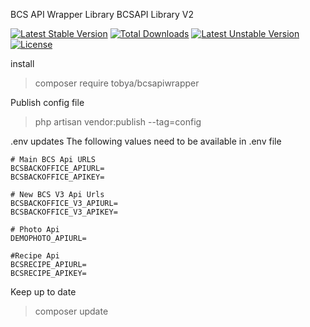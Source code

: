 BCS API Wrapper Library
BCSAPI Library V2

[![Latest Stable Version](https://poser.pugx.org/tobya/bcsapiwrapper/v)](//packagist.org/packages/tobya/bcsapiwrapper) [![Total Downloads](https://poser.pugx.org/tobya/bcsapiwrapper/downloads)](//packagist.org/packages/tobya/bcsapiwrapper) [![Latest Unstable Version](https://poser.pugx.org/tobya/bcsapiwrapper/v/unstable)](//packagist.org/packages/tobya/bcsapiwrapper) [![License](https://poser.pugx.org/tobya/bcsapiwrapper/license)](//packagist.org/packages/tobya/bcsapiwrapper)

install

> composer require tobya/bcsapiwrapper
> 

Publish config file

> php artisan vendor:publish --tag=config
> 
>

.env updates
The following values need to be available in .env file

````angular2html
# Main BCS Api URLS
BCSBACKOFFICE_APIURL=
BCSBACKOFFICE_APIKEY=

# New BCS V3 Api Urls
BCSBACKOFFICE_V3_APIURL=
BCSBACKOFFICE_V3_APIKEY=

# Photo Api
DEMOPHOTO_APIURL=

#Recipe Api
BCSRECIPE_APIURL=
BCSRECIPE_APIKEY=
````





Keep up to date

> composer update

